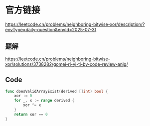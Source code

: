 # 官方链接
https://leetcode.cn/problems/neighboring-bitwise-xor/description/?envType=daily-question&envId=2025-07-31

## 题解
https://leetcode.cn/problems/neighboring-bitwise-xor/solutions/3738282/gomei-ri-yi-ti-by-code-review-anlg/

## Code
```go
func doesValidArrayExist(derived []int) bool {
	xor := 0
	for _, x := range derived {
		xor ^= x
	}
	return xor == 0
}
```